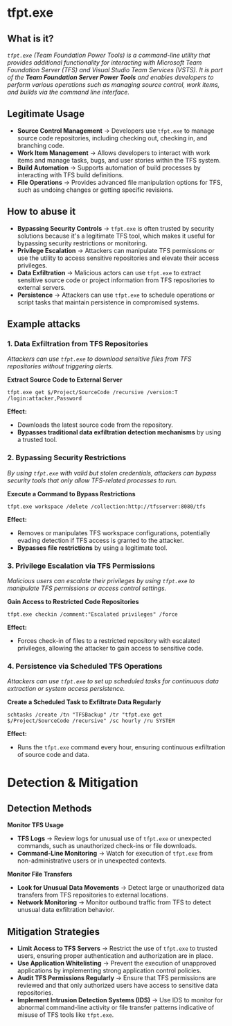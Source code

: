 # tfpt.exe
## What is it?
*```tfpt.exe``` (Team Foundation Power Tools) is a command-line utility that provides additional functionality for interacting with Microsoft Team Foundation Server (TFS) and Visual Studio Team Services (VSTS).*
*It is part of the **Team Foundation Server Power Tools** and enables developers to perform various operations such as managing source control, work items, and builds via the command line interface.*

## Legitimate Usage
- **Source Control Management** → Developers use ```tfpt.exe``` to manage source code repositories, including checking out, checking in, and branching code.
- **Work Item Management** → Allows developers to interact with work items and manage tasks, bugs, and user stories within the TFS system.
- **Build Automation** → Supports automation of build processes by interacting with TFS build definitions.
- **File Operations** → Provides advanced file manipulation options for TFS, such as undoing changes or getting specific revisions.

## How to abuse it
- **Bypassing Security Controls** → ```tfpt.exe``` is often trusted by security solutions because it's a legitimate TFS tool, which makes it useful for bypassing security restrictions or monitoring.
- **Privilege Escalation** → Attackers can manipulate TFS permissions or use the utility to access sensitive repositories and elevate their access privileges.
- **Data Exfiltration** → Malicious actors can use ```tfpt.exe``` to extract sensitive source code or project information from TFS repositories to external servers.
- **Persistence** → Attackers can use ```tfpt.exe``` to schedule operations or script tasks that maintain persistence in compromised systems.

## Example attacks
### 1. Data Exfiltration from TFS Repositories
*Attackers can use ```tfpt.exe``` to download sensitive files from TFS repositories without triggering alerts.*

**Extract Source Code to External Server**

```
tfpt.exe get $/Project/SourceCode /recursive /version:T /login:attacker,Password
```

**Effect:**
- Downloads the latest source code from the repository.
- **Bypasses traditional data exfiltration detection mechanisms** by using a trusted tool.

### 2. Bypassing Security Restrictions
*By using ```tfpt.exe``` with valid but stolen credentials, attackers can bypass security tools that only allow TFS-related processes to run.*

**Execute a Command to Bypass Restrictions**

```
tfpt.exe workspace /delete /collection:http://tfsserver:8080/tfs
```

**Effect:**
- Removes or manipulates TFS workspace configurations, potentially evading detection if TFS access is granted to the attacker.
- **Bypasses file restrictions** by using a legitimate tool.

### 3. Privilege Escalation via TFS Permissions
*Malicious users can escalate their privileges by using ```tfpt.exe``` to manipulate TFS permissions or access control settings.*

**Gain Access to Restricted Code Repositories**

```
tfpt.exe checkin /comment:"Escalated privileges" /force
```

**Effect:**
- Forces check-in of files to a restricted repository with escalated privileges, allowing the attacker to gain access to sensitive code.

### 4. Persistence via Scheduled TFS Operations
*Attackers can use ```tfpt.exe``` to set up scheduled tasks for continuous data extraction or system access persistence.*

**Create a Scheduled Task to Exfiltrate Data Regularly**

```
schtasks /create /tn "TFSBackup" /tr "tfpt.exe get $/Project/SourceCode /recursive" /sc hourly /ru SYSTEM
```

**Effect:**
- Runs the ```tfpt.exe``` command every hour, ensuring continuous exfiltration of source code and data.

# Detection & Mitigation
## Detection Methods
**Monitor TFS Usage**
- **TFS Logs** → Review logs for unusual use of ```tfpt.exe``` or unexpected commands, such as unauthorized check-ins or file downloads.
- **Command-Line Monitoring** → Watch for execution of ```tfpt.exe``` from non-administrative users or in unexpected contexts.

**Monitor File Transfers**
- **Look for Unusual Data Movements** → Detect large or unauthorized data transfers from TFS repositories to external locations.
- **Network Monitoring** → Monitor outbound traffic from TFS to detect unusual data exfiltration behavior.

## Mitigation Strategies
- **Limit Access to TFS Servers** → Restrict the use of ```tfpt.exe``` to trusted users, ensuring proper authentication and authorization are in place.
- **Use Application Whitelisting** → Prevent the execution of unapproved applications by implementing strong application control policies.
- **Audit TFS Permissions Regularly** → Ensure that TFS permissions are reviewed and that only authorized users have access to sensitive data repositories.
- **Implement Intrusion Detection Systems (IDS)** → Use IDS to monitor for abnormal command-line activity or file transfer patterns indicative of misuse of TFS tools like ```tfpt.exe```.
